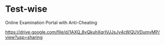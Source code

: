 # Test-wise
Online Examination Portal with Anti-Cheating


https://drive.google.com/file/d/1AXQ_8vQkuhXqrIVJJsJy4cWQUVDumyMP/view?usp=sharing

